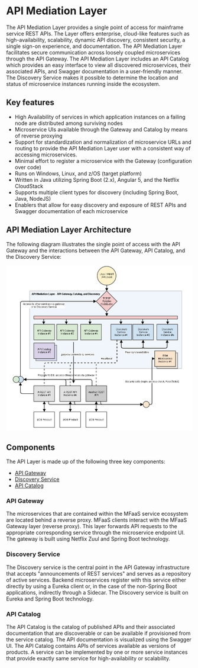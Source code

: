 # API Mediation Layer

The API Mediation Layer provides a single point of access for mainframe service REST APIs. The Layer offers enterprise, cloud-like features such as high-availability, scalability, dynamic API discovery, consistent security, a single sign-on experience, and documentation. The API Mediation Layer facilitates secure communication across loosely coupled microservices through the API Gateway. The API Mediation Layer includes an API Catalog which provides an easy interface to view all discovered microservices, their associated APIs, and Swagger documentation in a user-friendly manner. The Discovery Service makes it possible to determine the location and status of microservice instances running inside the ecosystem.  

## Key features  
* High Availability of services in which application instances on a failing node are distributed among surviving nodes
* Microservice UIs available through the Gateway and Catalog by means of reverse proxying
* Support for standardization and normalization of microservice URLs and routing to provide the API Mediation Layer user with a consistent way of accessing microservices.
* Minimal effort to register a microservice with the Gateway (configuration over code)
* Runs on Windows, Linux, and z/OS (target platform)
* Written in Java utilizing Spring Boot (2.x), Angular 5, and the Netflix CloudStack
* Supports multiple client types for discovery (including Spring Boot, Java, NodeJS)
* Enablers that allow for easy discovery and exposure of REST APIs and Swagger documentation of each microservice 

## API Mediation Layer Architecture 
The following diagram illustrates the single point of access with the API Gateway and the interactions between the API Gateway, API Catalog, and the Discovery Service:   

![API Mediation Layer Architecture diagram](diagrams/image2018-2-26%2014_53_46.png)

## Components
The API Layer is made up of the following three key components:

* [API Gateway](#api-gateway)
* [Discovery Service](#discovery-service)
* [API Catalog](#api-catalog)

### API Gateway
The microservices that are contained within the MFaaS service ecosystem are located behind a reverse proxy. MFaaS clients interact with the MFaaS Gateway layer (reverse proxy). This layer forwards API requests to the appropriate corresponding service through the microservice endpoint UI. The gateway is built using Netflix Zuul and Spring Boot technology.

### Discovery Service
The Discovery service is the central point in the API Gateway infrastructure that accepts "announcements of REST services" and serves as a repository of active services. Backend microservices register with this service either directly by using a Eureka client or, in the case of the non-Spring Boot applications, indirectly through a Sidecar. The Discovery service is built on Eureka and Spring Boot technology.

### API Catalog
The API Catalog is the catalog of published APIs and their associated documentation that are discoverable or can be available if provisioned from the service catalog. The API documentation is visualized using the Swagger UI. The API Catalog contains APIs of services available as versions of products. A service can be implemented by one or more service instances that provide exactly same service for high-availability or scalability. 


